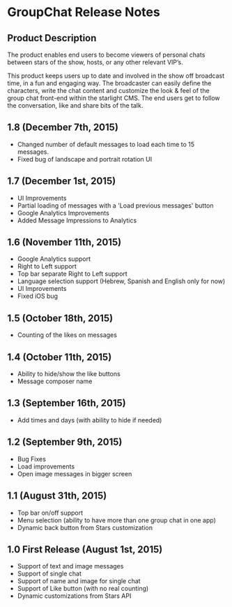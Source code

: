 # GroupChat Release Notes

## Product Description

The product enables end users to become viewers of personal chats between stars of the show, hosts, or any other relevant VIP’s. 

This product keeps users up to date and involved in the show off broadcast time, in a fun and engaging way. 
The broadcaster can easily define the characters, write the chat content and customize the look & feel of the group chat front-end within the starlight CMS. 
The end users get to follow the conversation, like and share bits of the talk. 

## 1.8 (December 7th, 2015)
* Changed number of default messages to load each time to 15 messages.
* Fixed bug of landscape and portrait rotation UI

## 1.7 (December 1st, 2015)
* UI Improvements
* Partial loading of messages with a 'Load previous messages' button
* Google Analytics Improvements
* Added Message Impressions to Analytics

## 1.6 (November 11th, 2015)
* Google Analytics support
* Right to Left support
* Top bar separate Right to Left support
* Language selection support (Hebrew, Spanish and English only for now)
* UI Improvements
* Fixed iOS bug

## 1.5 (October 18th, 2015)
* Counting of the likes on messages

## 1.4 (October 11th, 2015)
* Ability to hide/show the like buttons
* Message composer name

## 1.3 (September 16th, 2015)
* Add times and days (with ability to hide if needed) 

## 1.2 (September 9th, 2015)
* Bug Fixes
* Load improvements
* Open image messages in bigger screen

## 1.1 (August 31th, 2015)
* Top bar on/off support
* Menu selection (ability to have more than one group chat in one app)
* Dynamic back button from Stars customization

## 1.0 First Release (August 1st, 2015)

* Support of text and image messages
* Support of single chat
* Support of name and image for single chat
* Support of Like button (with no real counting)
* Dynamic customizations from Stars API



	
	
	



